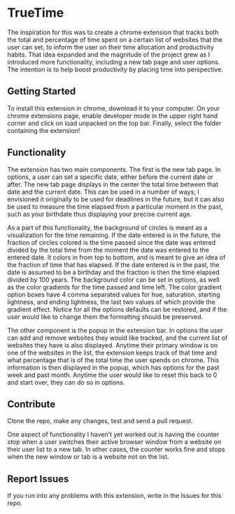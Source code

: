 # TrueTime
The inspiration for this was to create a chrome extension that tracks both the total and percentage of time spent on a certain list of websites that the user can set, to inform the user on their time allocation and productivity habits. That idea expanded and the magnitude of the project grew as I introduced more functionality, including a new tab page and user options. The intention is to help boost productivity by placing time into perspective. 

Getting Started
-------- 
To install this extension in chrome, download it to your computer. On your chrome extensions page, enable developer mode in the upper right hand corner and click on load unpacked on the top bar. Finally, select the folder containing the extension!

Functionality
-------- 
The extension has two main components. The first is the new tab page. In options, a user can set a specific date, either before the current date or after. The new tab page displays in the center the total time between that date and the current date. This can be used in a number of ways; I envisioned it originally to be used for deadlines in the future, but it can also be used to measure the time elapsed from a particular moment in the past, such as your birthdate thus displaying your precise current age. 

As a part of this functionality, the background of circles is meant as a visualization for the time remaining. If the date entered is in the future, the fraction of circles colored is the time passed since the date was entered divided by the total time from the moment the date was entered to the entered date. It colors in from top to bottom, and is meant to give an idea of the fraction of time that has elapsed. If the date entered is in the past, the date is assumed to be a birthday and the fraction is then the time elapsed divided by 100 years. The background color can be set in options, as well as the color gradients for the time passed and time left. The color gradient option boxes have 4 comma separated values for hue, saturation, starting lightness, and ending lightness, the last two values of which provide the gradient effect. Notice for all the options defaults can be restored, and if the user would like to change them the formatting should be preserved.

The other component is the popup in the extension bar. In options the user can add and remove websites they would like tracked, and the current list of websites they have is also displayed. Anytime their primary window is on one of the websites in the list, the extension keeps track of that time and what percentage that is of the total time the user spends on chrome. This information is then displayed in the popup, which has options for the past week and past month. Anytime the user would like to reset this back to 0 and start over, they can do so in options. 

Contribute
--------
Clone the repo, make any changes, test and send a pull request. 

One aspect of functionality I haven't yet worked out is having the counter stop when a user switches their active browser window from a website on their user list to a new tab. In other cases, the counter works fine and stops when the new window or tab is a website not on the list. 

Report Issues
--------
If you run into any problems with this extension, write in the Issues for this repo.

